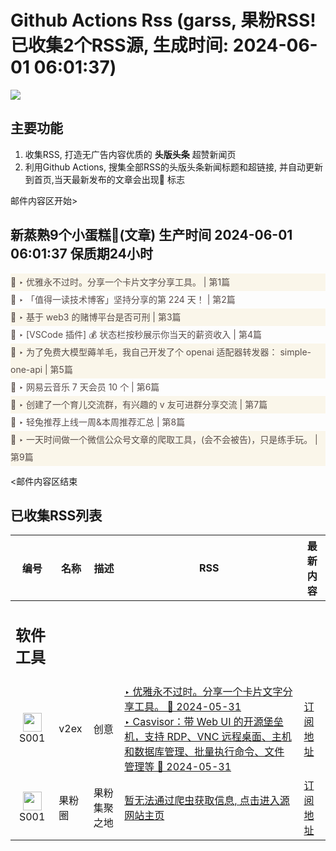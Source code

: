 # Github Actions Rss (garss, 果粉RSS! 已收集2个RSS源, 生成时间: 2024-06-01 06:01:37)

![](https://cdn.jsdelivr.net/gh/xinkeji/garss/_media/ga-rss.png)



## 主要功能
1. 收集RSS, 打造无广告内容优质的 **头版头条** 超赞新闻页
2. 利用Github Actions, 搜集全部RSS的头版头条新闻标题和超链接, 并自动更新到首页,当天最新发布的文章会出现🌈 标志

邮件内容区开始>
<h2>新蒸熟9个小蛋糕🍰(文章) 生产时间 2024-06-01 06:01:37 保质期24小时</h2>

<div style='line-height:3;background-color:#FAF6EA;' ><a href='https://www.v2ex.com/t/1045853#reply0' style="line-height:2;text-decoration:none;display:block;color:#584D49;">🌈 ‣ 优雅永不过时。分享一个卡片文字分享工具。 | 第1篇</a></div><div style='line-height:3;' ><a href='https://www.v2ex.com/t/1045759#reply3' style="line-height:2;text-decoration:none;display:block;color:#584D49;">🌈 ‣ 「值得一读技术博客」坚持分享的第 224 天！ | 第2篇</a></div><div style='line-height:3;background-color:#FAF6EA;' ><a href='https://www.v2ex.com/t/1045580#reply46' style="line-height:2;text-decoration:none;display:block;color:#584D49;">🌈 ‣ 基于 web3 的赌博平台是否可刑 | 第3篇</a></div><div style='line-height:3;' ><a href='https://www.v2ex.com/t/1045654#reply16' style="line-height:2;text-decoration:none;display:block;color:#584D49;">🌈 ‣ [VSCode 插件] 💰 状态栏按秒展示你当天的薪资收入 | 第4篇</a></div><div style='line-height:3;background-color:#FAF6EA;' ><a href='https://www.v2ex.com/t/1045667#reply2' style="line-height:2;text-decoration:none;display:block;color:#584D49;">🌈 ‣ 为了免费大模型薅羊毛，我自己开发了个 openai 适配器转发器： simple-one-api | 第5篇</a></div><div style='line-height:3;' ><a href='https://www.v2ex.com/t/1045651#reply1' style="line-height:2;text-decoration:none;display:block;color:#584D49;">🌈 ‣ 网易云音乐 7 天会员 10 个 | 第6篇</a></div><div style='line-height:3;background-color:#FAF6EA;' ><a href='https://www.v2ex.com/t/1045630#reply1' style="line-height:2;text-decoration:none;display:block;color:#584D49;">🌈 ‣ 创建了一个育儿交流群，有兴趣的 v 友可进群分享交流 | 第7篇</a></div><div style='line-height:3;' ><a href='https://www.v2ex.com/t/1045568#reply1' style="line-height:2;text-decoration:none;display:block;color:#584D49;">🌈 ‣ 轻兔推荐上线一周&本周推荐汇总 | 第8篇</a></div><div style='line-height:3;background-color:#FAF6EA;' ><a href='https://www.v2ex.com/t/1045782#reply1' style="line-height:2;text-decoration:none;display:block;color:#584D49;">🌈 ‣ 一天时间做一个微信公众号文章的爬取工具，(会不会被告)，只是练手玩。 | 第9篇</a></div>

<邮件内容区结束

## 已收集RSS列表

| 编号 | 名称 | 描述 | RSS | 最新内容 |
| --- | --- | --- | --- | --- |
| <h2 id="软件工具">软件工具</h2> |  |   |  |  |
| <div id="S001" style="text-align: center;"><img src="https://cdn.jsdelivr.net/gh/zhaoolee/garss/_media/favicon/S001.png" width="30px" style="width:30px;height: auto;"/><br><span>S001</span></div> | v2ex | 创意 | [‣ 优雅永不过时。分享一个卡片文字分享工具。 🌈 2024-05-31](https://www.v2ex.com/t/1045853#reply0)<br/>[‣ Casvisor：带 Web UI 的开源堡垒机，支持 RDP、VNC 远程桌面、主机和数据库管理、批量执行命令、文件管理等 🌈 2024-05-31](https://www.v2ex.com/t/1044048#reply3) | [订阅地址](https://www.v2ex.com/feed/tab/creative.xml) |
| <div id="S001" style="text-align: center;"><img src="https://cdn.jsdelivr.net/gh/zhaoolee/garss/_media/favicon/S001.png" width="30px" style="width:30px;height: auto;"/><br><span>S001</span></div> | 果粉圈 | 果粉集聚之地 | [暂无法通过爬虫获取信息, 点击进入源网站主页](https://g0f.cn) | [订阅地址](https://g0f.cn/rss.xml) |



